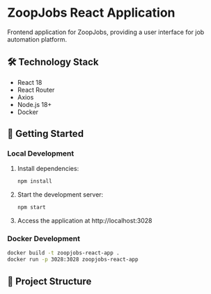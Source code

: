# ZoopJobs React Application

Frontend application for ZoopJobs, providing a user interface for job automation platform.

## 🛠️ Technology Stack

- React 18
- React Router
- Axios
- Node.js 18+
- Docker

## 🚀 Getting Started

### Local Development

1. Install dependencies:
   ```bash
   npm install
   ```

2. Start the development server:
   ```bash
   npm start
   ```

3. Access the application at http://localhost:3028

### Docker Development

```bash
docker build -t zoopjobs-react-app .
docker run -p 3028:3028 zoopjobs-react-app
```

## 📁 Project Structure 